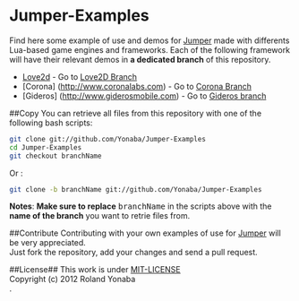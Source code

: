 Jumper-Examples
===============

Find here some example of use and demos for [Jumper](https://github.com/Yonaba/Jumper) made with differents
Lua-based game engines and frameworks.
Each of the following framework will have their relevant demos in __a dedicated branch__ of this repository.
* [Love2d](http://love2d.org) - Go to [Love2D Branch](https://github.com/Yonaba/Jumper-Examples/tree/love2d)
* [Corona] (http://www.coronalabs.com) - Go to [Corona Branch](https://github.com/Yonaba/Jumper-Examples/tree/corona)
* [Gideros] (http://www.giderosmobile.com) - Go to [Gideros branch](https://github.com/Yonaba/Jumper-Examples/tree/gideros)

##Copy
You can retrieve all files from this repository with one of the following bash scripts:

```bash
git clone git://github.com/Yonaba/Jumper-Examples
cd Jumper-Examples
git checkout branchName
````

Or : 

```bash
git clone -b branchName git://github.com/Yonaba/Jumper-Examples
````

__Notes__: __Make sure to replace__ <tt>branchName</tt> in the scripts above with the __name of the branch__ you want to retrie files from.

##Contribute
Contributing with your own examples of use for [Jumper](https://github.com/Yonaba/Jumper) will be very appreciated. <br/>
Just fork the repository, add your changes and send a pull request.

##License##
This work is under [MIT-LICENSE](http://www.opensource.org/licenses/mit-license.php)<br/>
Copyright (c) 2012 Roland Yonaba <br/>.